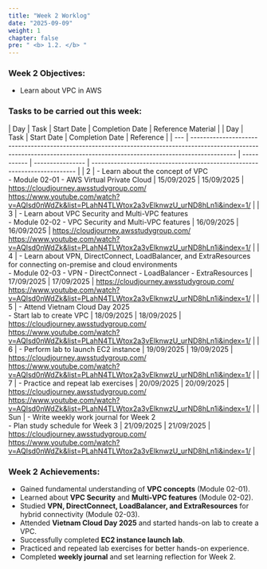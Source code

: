 ```yaml
---
title: "Week 2 Worklog"
date: "2025-09-09"
weight: 1
chapter: false
pre: " <b> 1.2. </b> "
---
```


### Week 2 Objectives:

* Learn about VPC in AWS

### Tasks to be carried out this week:
| Day | Task                                                                                                                                                                                                   | Start Date | Completion Date | Reference Material                        |
| Day | Task                                                                                                                                                                       | Start Date  | Completion Date | Reference                                                                 |
| --- | -------------------------------------------------------------------------------------------------------------------------------------------------------------------------- | ----------- | ---------------- | ------------------------------------------------------------------------- |
| 2   | - Learn about the concept of VPC <br> - Module 02-01 - AWS Virtual Private Cloud                                                                                          | 15/09/2025  | 15/09/2025       | <https://cloudjourney.awsstudygroup.com/> <https://www.youtube.com/watch?v=AQlsd0nWdZk&list=PLahN4TLWtox2a3vElknwzU_urND8hLn1i&index=1/> |
| 3   | - Learn about VPC Security and Multi-VPC features <br> - Module 02-02 - VPC Security and Multi-VPC features                                                               | 16/09/2025  | 16/09/2025       | <https://cloudjourney.awsstudygroup.com/> <https://www.youtube.com/watch?v=AQlsd0nWdZk&list=PLahN4TLWtox2a3vElknwzU_urND8hLn1i&index=1/> |
| 4   | - Learn about VPN, DirectConnect, LoadBalancer, and ExtraResources for connecting on-premise and cloud environments <br> - Module 02-03 - VPN - DirectConnect - LoadBalancer - ExtraResources | 17/09/2025  | 17/09/2025       | <https://cloudjourney.awsstudygroup.com/> <https://www.youtube.com/watch?v=AQlsd0nWdZk&list=PLahN4TLWtox2a3vElknwzU_urND8hLn1i&index=1/> |
| 5   | - Attend Vietnam Cloud Day 2025 <br> - Start lab to create VPC                                                                                                             | 18/09/2025  | 18/09/2025       | <https://cloudjourney.awsstudygroup.com/> <https://www.youtube.com/watch?v=AQlsd0nWdZk&list=PLahN4TLWtox2a3vElknwzU_urND8hLn1i&index=1/> |
| 6   | - Perform lab to launch EC2 instance                                                                                                                                       | 19/09/2025  | 19/09/2025       | <https://cloudjourney.awsstudygroup.com/> <https://www.youtube.com/watch?v=AQlsd0nWdZk&list=PLahN4TLWtox2a3vElknwzU_urND8hLn1i&index=1/> |
| 7   | - Practice and repeat lab exercises                                                                                                                                        | 20/09/2025  | 20/09/2025       | <https://cloudjourney.awsstudygroup.com/> <https://www.youtube.com/watch?v=AQlsd0nWdZk&list=PLahN4TLWtox2a3vElknwzU_urND8hLn1i&index=1/> |
| Sun | - Write weekly work journal for Week 2 <br> - Plan study schedule for Week 3                                                                                              | 21/09/2025  | 21/09/2025       | <https://cloudjourney.awsstudygroup.com/> <https://www.youtube.com/watch?v=AQlsd0nWdZk&list=PLahN4TLWtox2a3vElknwzU_urND8hLn1i&index=1/> |



### Week 2 Achievements:

- Gained fundamental understanding of **VPC concepts** (Module 02-01).  
- Learned about **VPC Security** and **Multi-VPC features** (Module 02-02).  
- Studied **VPN, DirectConnect, LoadBalancer, and ExtraResources** for hybrid connectivity (Module 02-03).  
- Attended **Vietnam Cloud Day 2025** and started hands-on lab to create a VPC.  
- Successfully completed **EC2 instance launch lab**.  
- Practiced and repeated lab exercises for better hands-on experience.  
- Completed **weekly journal** and set learning reflection for Week 2. 
